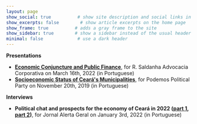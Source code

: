 ```yaml
---
layout: page
show_social: true          # show site description and social links in the footer
show_excerpts: false        # show article excerpts on the home page
show_frame: true          # adds a gray frame to the site
show_sidebar: true        # show a sidebar instead of the usual header
minimal: false             # use a dark header
---
```


**Presentations**
- **[Economic Conjuncture and Public Finance](https://drive.google.com/file/d/153GqzgeOiW4Y_JyjyPNeIUAnSZNLyPW4/view?usp=sharing)**, for R. Saldanha Advocacia Corporativa on March 16th, 2022 (in Portuguese)
- **[Socioeconomic Status of Ceará's Municipalities](https://drive.google.com/file/d/1545m9MkNEEqNXH78bco8TKljIC_U4gxL/view?usp=sharing)**, for Podemos Political Party on November 20th, 2019 (in Portuguese)

**Interviews**
- **Political chat and prospects for the economy of Ceará in 2022 ([part 1](https://www.youtube.com/watch?v=FzPCGlbW86Y), [part 2](https://www.youtube.com/watch?v=Y_YWHRL4VtI))**, for Jornal Alerta Geral on January 3rd, 2022 (in Portuguese)
